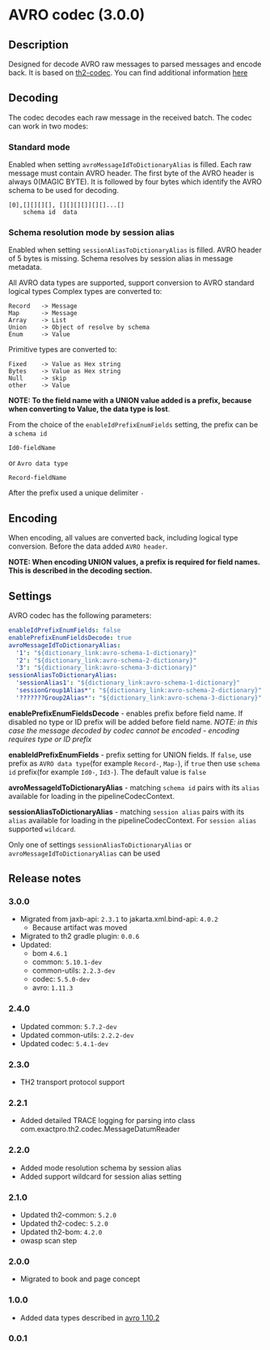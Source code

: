 # AVRO codec (3.0.0)
## Description
Designed for decode AVRO raw messages to parsed messages and encode back.
It is based on [th2-codec](https://github.com/th2-net/th2-codec).
You can find additional information [here](https://github.com/th2-net/th2-codec/blob/master/README.md)

## Decoding

The codec decodes each raw message in the received batch.
The codec can work in two modes:
### Standard mode
Enabled when setting `avroMessageIdToDictionaryAlias` is filled.
Each raw message must contain AVRO header.
The first byte of the AVRO header is always 0(MAGIC BYTE).
It is followed by four bytes which identify the AVRO schema to be used for decoding.
```text
[0],[][][][], [][][][]][][]...[]
    schema id  data 
```
### Schema resolution mode by session alias
Enabled when setting `sessionAliasToDictionaryAlias` is filled.
AVRO header of 5 bytes is missing. 
Schema resolves by session alias in message metadata.

All AVRO data types are supported, support conversion to AVRO standard logical types
Complex types are converted to:
```text
Record   -> Message
Map      -> Message
Array    -> List
Union    -> Object of resolve by schema
Enum     -> Value
```
Primitive types are converted to:
```text
Fixed    -> Value as Hex string
Bytes    -> Value as Hex string
Null     -> skip
other    -> Value 
```

**NOTE:  To the field name with a UNION value added is a prefix, because when converting to Value, the data type is lost**.

From the choice of the `enableIdPrefixEnumFields` setting, the prefix can be a `schema id`
```text
Id0-fieldName
```
or `Avro data type`
```text
Record-fieldName
```

After the prefix used a unique delimiter `-`
## Encoding
When encoding, all values are converted back, including logical type conversion. Before the data added `AVRO header`.

**NOTE: When encoding UNION values, a prefix is required for field names. This is described in the decoding section.**

## Settings
AVRO codec has the following parameters:

```yaml
enableIdPrefixEnumFields: false
enablePrefixEnumFieldsDecode: true
avroMessageIdToDictionaryAlias: 
  '1': "${dictionary_link:avro-schema-1-dictionary}"
  '2': "${dictionary_link:avro-schema-2-dictionary}"
  '3': "${dictionary_link:avro-schema-3-dictionary}"
sessionAliasToDictionaryAlias:
  'sessionAlias1': "${dictionary_link:avro-schema-1-dictionary}"
  'sessionGroup1Alias*': "${dictionary_link:avro-schema-2-dictionary}"
  '???????Group2Alias*': "${dictionary_link:avro-schema-3-dictionary}"
```
**enablePrefixEnumFieldsDecode** - enables prefix before field name.
If disabled no type or ID prefix will be added before field name.
_NOTE: in this case the message decoded by codec cannot be encoded - encoding requires type or ID prefix_

**enableIdPrefixEnumFields** - prefix setting for UNION fields. If `false`, use prefix as `AVRO data type`(for example `Record-`, `Map-`), if `true` then use `schema id` prefix(for example `Id0-`, `Id3-`). The default value is `false`

**avroMessageIdToDictionaryAlias** - matching `schema id` pairs with its `alias` available for loading in the pipelineCodecContext.

**sessionAliasToDictionaryAlias** - matching `session alias` pairs with its `alias` available for loading in the pipelineCodecContext. For `session alias` supported `wildcard`.

Only one of settings `sessionAliasToDictionaryAlias` or `avroMessageIdToDictionaryAlias` can be used

## Release notes

### 3.0.0
+ Migrated from jaxb-api: `2.3.1` to jakarta.xml.bind-api: `4.0.2`
  + Because artifact was moved
+ Migrated to th2 gradle plugin: `0.0.6`
+ Updated:
  + bom `4.6.1`
  + common: `5.10.1-dev`
  + common-utils: `2.2.3-dev`
  + codec: `5.5.0-dev`
  + avro: `1.11.3`

### 2.4.0
+ Updated common: `5.7.2-dev`
+ Updated common-utils: `2.2.2-dev`
+ Updated codec: `5.4.1-dev`

### 2.3.0
+ TH2 transport protocol support

### 2.2.1
* Added detailed TRACE logging for parsing into class com.exactpro.th2.codec.MessageDatumReader

### 2.2.0
+ Added mode resolution schema by session alias
+ Added support wildcard for session alias setting

### 2.1.0
+ Updated th2-common: `5.2.0`
+ Updated th2-codec: `5.2.0`
+ Updated th2-bom: `4.2.0`
+ owasp scan step

### 2.0.0
+ Migrated to book and page concept

### 1.0.0
+ Added data types described in [avro 1.10.2](https://avro.apache.org/docs/1.10.2/spec.html)

### 0.0.1